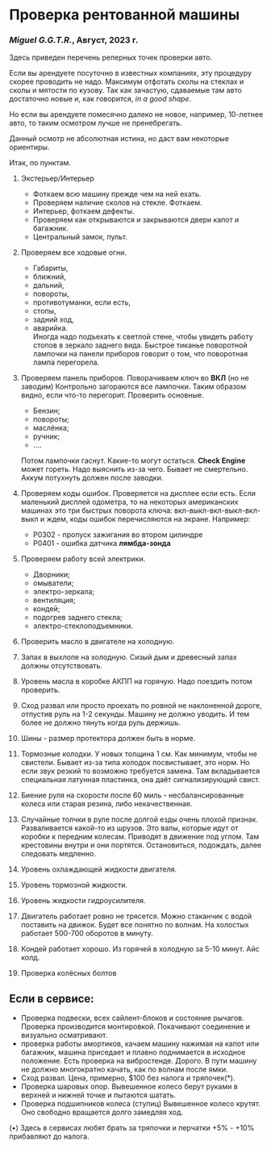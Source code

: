 # Проверка рентованной машины

### _Miguel G.G.T.R._, Август, 2023 г.

Здесь приведен перечень реперных точек проверки авто. 

Если вы арендуете посуточно в известных компаниях, эту процедуру 
скорее проводить не надо. Максимум отфотать сколы на стеклах и сколы 
и мятости по кузову. Так как зачастую, сдаваемые там авто достаточно 
новые и, как говорится, _in a good shape_. 

Но если вы арендуете помесячно далеко не новое, например, 10-летнее авто, 
то таким осмотром лучше не пренебрегать.

Данный осмотр не абсолютная истина, но даст вам некоторые ориентиры.

Итак, по пунктам.

1. Экстерьер/Интерьер 
   - Фоткаем всю машину прежде чем на ней ехать. 
   - Проверяем наличие сколов на стекле. Фоткаем. 
   - Интерьер, фоткаем дефекты. 
   - Проверяем как открываются и закрываются двери капот и багажник. 
   - Центральный замок, пульт.
2. Проверяем все ходовые огни. 
   - Габариты, 
   - ближний, 
   - дальний, 
   - повороты, 
   - противотуманки, если есть, 
   - стопы, 
   - задний ход, 
   - аварийка.  
Иногда надо подъехать к светлой стене, чтобы увидеть работу стопов 
в зеркало заднего вида. Быстрое тиканье поворотной лампочки на 
панели приборов говорит о том, что поворотная лампа перегорела.
3. Проверяем панель приборов. Поворачиваем ключ во __ВКЛ__ 
(но не заводим) Контрольно загораются все лампочки. 
Таким образом видно, если что-то перегорит. Проверить основные. 
   - Бензин;
   - повороты;
   - маслёнка;
   - ручник;
   - ....
   
   Потом лампочки гаснут. Какие-то могут остаться. __Check Engine__ может 
   гореть. Надо выяснить из-за чего. Бывает не смертельно. Аккум потухнуть 
   должен после заводки.
4. Проверяем коды ошибок. Проверяется на дисплее если есть. 
Если маленький дисплей одометра, то на некоторых американских машинах 
это три быстрых поворота ключа: вкл-выкл-вкл-выкл-вкл-выкл и ждем, 
коды ошибок перечисляются на экране. Например: 
   - P0302 - пропуск зажигания во втором цилиндре
   - P0401 - ошибка датчика __лямбда-зонда__
5. Проверяем работу всей электрики. 
   - Дворники;
   - омыватели;
   - электро-зеркала;
   - вентиляция;
   - кондей;
   - подогрев заднего стекла;
   - электро-стеклоподъемники.
6. Проверить масло в двигателе на холодную.
7. Запах в выхлопе на холодную. Сизый дым и древесный запах должны 
отсутствовать.
8. Уровень масла в коробке АКПП на горячую. Надо поездить потом 
проверить.
9. Сход развал или просто проехать по ровной не наклоненной дороге, 
отпустив руль на 1-2 секунды. Машину не должно уводить. И тем более 
не должно тянуть когда руль держишь. 
10. Шины - размер протектора должен быть в норме.
11. Тормозные колодки. У новых толщина 1 см. Как минимум, чтобы 
не свистели. Бывает из-за типа колодок посвистывает, это норм. 
Но если звук резкий то возможно требуется замена. Там вкладывается 
специальная латунная пластинка, она даёт сигнализирующий свист. 
12. Биение руля на скорости после 60 миль - несбалансированные колеса 
или старая резина, либо некачественная. 
13. Случайные толчки в руле после долгой езды очень плохой признак. 
Разваливается какой-то из шрузов. Это валы, которые идут от коробки 
к передним колесам. Приводят в движение под углом. Там крестовины 
внутри и они портятся. Остановиться, подождать, далее следовать 
медленно. 
14. Уровень охлаждающей жидкости двигателя. 
15. Уровень тормозной жидкости. 
16. Уровень жидкости гидроусилителя. 
17. Двигатель работает ровно не трясется. Можно стаканчик с водой 
поставить на движок. Будет все понятно по волнам. 
На холостых работает 500-700 оборотов в минуту. 
18. Кондей работает хорошо. Из горячей в холодную за 5-10 минут. 
Айс колд. 
19. Проверка колёсных болтов

## Если в сервисе:
- Проверка подвески, всех сайлент-блоков и состояние рычагов. 
Проверка производится монтировкой. Покачивают соединение и 
визуально осматривают.
- проверка работы амортиков, качаем машину нажимая на капот 
или багажник, машина приседает и плавно поднимается в исходное 
положение. Есть проверка на вибростенде. Дорого. В пути машину
не должно многократно качать, как по волнам после ямки.
- Cход развал. Цена, примерно, $100 без налога и тряпочек(*).
- Проверка шаровых опор. Вывешенное колесо берут руками 
в верхней и нижней точке и пытаются шатать.
- Проверка подшипников колеса (ступиц) Вывешенное колесо крутят. 
Оно свободно вращается долго замедляя ход.

(•) Здесь в сервисах любят брать за тряпочки и перчатки 
+5% - +10% прибавляют до налога.